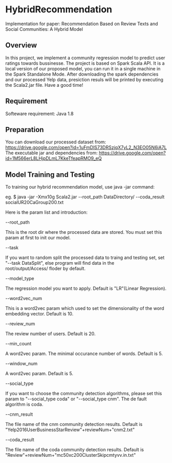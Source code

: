 # HybridRecommendation
Implementation for paper: Recommendation Based on Review Texts and Social Communities: A Hybrid Model

## Overview
In this project, we implement a community regression model to predict user ratings towards bussinesse. The project is based on Spark Scala API. It is a local version of our proposed model, you can run it in a single machine in the Spark Standalone Mode. After downloading the spark dependencies and our processed Yelp data, presiction resuls will be printed by executing the Scala2.jar file. Have a good time!

## Requirement
Softeware requirement: Java 1.8

## Preparation
You can download our processed dataset from: 
https://drive.google.com/open?id=1uFmDlS73DRSzjqX7yL2_N3EO05N6iA7L
The executable jar and dependencies from:
https://drive.google.com/open?id=1M566erL8LHjpDLmL7KkeTfeapRMO9_eQ

## Model Training and Testing
To training our hybrid recommendation model, use java -jar command:

eg.
$ java -jar -Xmx10g Scala2.jar --root_path DataDirectory/ 
--coda_result socialUR20CaGroup200.txt

Here is the param list and introduction:
  
  --root_path
  
  This is the root dir where the processed data are stored. You must set this param at first to init our model. 
  
  --task
  
  If you want to random split the processed data to traing and testing set, set "--task DataSplit", else program will find data in the     
  root/output/Access/ floder by default. 
  
  --model_type
  
  The regression model you want to apply. Default is "LR"(Linear Regression).
  
  --word2vec_num
  
  This is a word2vec param which used to set the dimensionality of the word embedding vector. Default is 10.
  
  --review_num
  
  The review number of users. Default is 20.
  
  --min_count
  
  A word2vec param. The minimal occurance number of words. Default is 5.
  
  --window_num
  
  A word2vec param. Default is 5.
  
  --social_type
  
  If you want to choose the community detection algorithms, please set this param to "--social_type coda" or "--social_type cnm". The de
  fault algorithm is coda.
  
  --cnm_result
  
  The file name of the cnm community detection results. Default is  "Yelp2016UserBusinessStarReview"+reviewNum+"cnm2.txt"
  
  --coda_result
  
  The file name of the coda community detection results. Default is "Review"+reviewNum+"mc50xc200ClusterSkipcmtyvv.in.txt"

